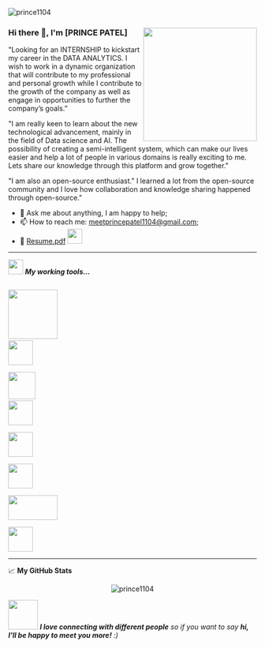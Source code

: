 <p align="left"> <img src="https://komarev.com/ghpvc/?username=prince1104&label=Profile%20views&color=red&style=flat" alt="prince1104" /> </p>

### Hi there 👋, I'm [PRINCE PATEL]                                               <img align='right' src="https://media.giphy.com/media/M9gbBd9nbDrOTu1Mqx/giphy.gif" width="230">
</em></p>
"Looking for an INTERNSHIP to kickstart my career in the DATA ANALYTICS. I wish to work in a dynamic organization that will contribute to my professional 
and personal growth while I contribute to the growth of the company as well as engage in opportunities to further the company’s goals.”

"I am really keen to learn about the new technological advancement, mainly in the field of Data science and AI.
The possibility of creating a semi-intelligent system, which can make our lives easier and help a lot of people in various domains is really exciting to me.
Lets share our knowledge through this platform and grow together."

"I am also an open-source enthusiast." I learned a lot from the open-source community and I love how collaboration and knowledge sharing happened through open-source."

- 💬 Ask me about anything, I am happy to help;
- 📫 How to reach me: [meetprincepatel1104@gmail.com](mailto:meetprincepatel1104@gmail.com);
- 📝 [Resume.pdf](https://github.com/prince1104/Resume/files/7191620/Resume.pdf) <img src="https://media.giphy.com/media/WUlplcMpOCEmTGBtBW/giphy.gif" width="30"></em></p>
---

<img src="https://media.giphy.com/media/iY8CRBdQXODJSCERIr/giphy.gif" width="30px">&nbsp;***My working tools...***
<p align="left">
  
  <code> <img src="https://img2.pngio.com/excel-2013-icon-png-download-excel-2013-icon-png-download-excel-icon-png-840_425.png" width="100"></code>
  <code> <img height="50" src="https://www.vectorlogo.zone/logos/mysql/mysql-ar21.svg"> </code>
  <code> <img src="https://cdn.jsdelivr.net/gh/devicons/devicon@latest/icons/python/python-original.svg" width="55"></code>
  <code> <img height="50" src="https://upload.wikimedia.org/wikipedia/commons/thumb/e/ed/Pandas_logo.svg/768px-Pandas_logo.svg.png"> </code>
  <code> <img height="50" src="https://www.vectorlogo.zone/logos/numpy/numpy-ar21.svg"> </code>
  <code> <img height="50" src="https://www.vectorlogo.zone/logos/jupyter/jupyter-ar21.svg"> </code>
  <code> <img height="50" src="https://matplotlib.org/2.2.5/_images/sphx_glr_logos2_001.png" width='100'> </code>
  <code> <img height="50" src="https://seeklogo.com/images/S/scikit-learn-logo-8766D07E2E-seeklogo.com.png"> </code>
  <hr>
  <p align="center">

📈 **My GitHub Stats**

<p align="center"> <img src="https://github-readme-stats.vercel.app/api?username=prince1104&show_icons=true&theme=dracula&count_private=true" alt="prince1104" />


<img src="https://media.giphy.com/media/LnQjpWaON8nhr21vNW/giphy.gif" width="60"> <em><b>I love connecting with different people</b> so if you want to say <b>hi, I'll be happy to meet you more!</b> :)</em>
  
